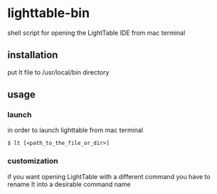 lighttable-bin
==============

shell script for opening the LightTable IDE from mac terminal

## installation

put lt file to /usr/local/bin directory

## usage

### launch

in order to launch lighttable from mac terminal
```shell
$ lt [<path_to_the_file_or_dir>]
```

### customization

if you want opening LightTable with a different command you have to rename lt into a desirable command name
